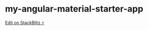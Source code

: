 # my-angular-material-starter-app

[Edit on StackBlitz ⚡️](https://stackblitz.com/edit/my-angular-material-starter-app-dsqgyg)